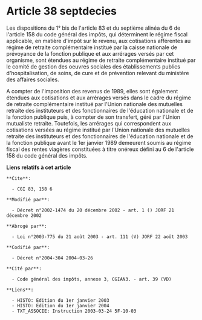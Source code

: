 # Article 38 septdecies

Les dispositions du 1° bis de l'article 83 et du septième alinéa du 6 de l'article 158 du code général des impôts, qui
déterminent le régime fiscal applicable, en matière d'impôt sur le revenu, aux cotisations afférentes au régime de retraite
complémentaire institué par la caisse nationale de prévoyance de la fonction publique et aux arrérages versés par cet
organisme, sont étendues au régime de retraite complémentaire institué par le comité de gestion des oeuvres sociales des
établissements publics d'hospitalisation, de soins, de cure et de prévention relevant du ministère des affaires sociales.

A compter de l'imposition des revenus de 1989, elles sont également étendues aux cotisations et aux arrérages versés dans le
cadre du régime de retraite complémentaire institué par l'Union nationale des mutuelles retraite des instituteurs et des
fonctionnaires de l'éducation nationale et de la fonction publique puis, à compter de son transfert, géré par l'Union
mutualiste retraite. Toutefois, les arrérages qui correspondent aux cotisations versées au régime institué par l'Union
nationale des mutuelles retraite des instituteurs et des fonctionnaires de l'éducation nationale et de la fonction publique
avant le 1er janvier 1989 demeurent soumis au régime fiscal des rentes viagères constituées à titre onéreux défini au 6 de
l'article 158 du code général des impôts.

**Liens relatifs à cet article**

	**Cite**:

	  - CGI 83, 158 6

	**Modifié par**:

	  - Décret n°2002-1474 du 20 décembre 2002 - art. 1 () JORF 21 décembre 2002

	**Abrogé par**:

	  - Loi n°2003-775 du 21 août 2003 - art. 111 (V) JORF 22 août 2003

	**Codifié par**:

	  - Décret n°2004-304 2004-03-26

	**Cité par**:

	  - Code général des impôts, annexe 3, CGIAN3. - art. 39 (VD)

	**Liens**:

	  - HISTO: Edition du 1er janvier 2003
	  - HISTO: Edition du 1er janvier 2004
	  - TXT_ASSOCIE: Instruction 2003-03-24 5F-10-03
